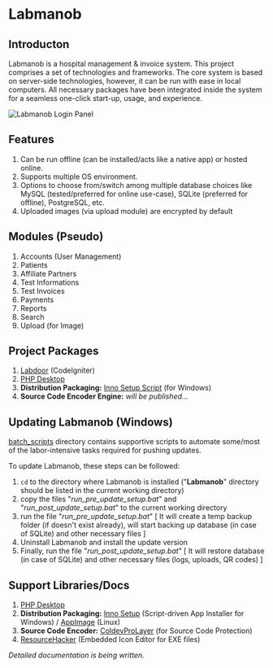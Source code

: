 # Labmanob
## Introducton
Labmanob is a hospital management & invoice system. This project comprises a set of technologies and frameworks. The core system is based on server-side technologies, however, it can be run with ease in local computers. All necessary packages have been integrated inside the system for a seamless one-click start-up, usage, and experience.

![Labmanob Login Panel](https://i.imgur.com/41C2TZz.png)

## Features
1. Can be run offline (can be installed/acts like a native app) or hosted online.
1. Supports multiple OS environment.
2. Options to choose from/switch among multiple database choices like MySQL (tested/preferred for online use-case), SQLite (preferred for offline), PostgreSQL, etc.
3. Uploaded images (via upload module) are encrypted by default

## Modules (Pseudo)
1. Accounts (User Management)
1. Patients
1. Affiliate Partners
2. Test Informations
3. Test Invoices
4. Payments
5. Reports
6. Search
7. Upload (for Image)

## Project Packages
1. <a href="https://github.com/Nilaycb/Labmanob/tree/main/labdoor" target="_blank">Labdoor</a> (CodeIgniter)
1. [PHP Desktop](https://github.com/cztomczak/phpdesktop)
1. **Distribution Packaging:** [Inno Setup Script](../master/Labmanob_dist-cd-inno_setup_script-(vc_redist_x86-post_install).iss) (for Windows)
1. **Source Code Encoder Engine:** *will be published...*

## Updating Labmanob (Windows)
<a href="https://github.com/Nilaycb/Labmanob/tree/main/batch_scripts" target="_blank">batch_scripts</a> directory contains supportive scripts to automate some/most of the labor-intensive tasks required for pushing updates. 

To update Labmanob, these steps can be followed:
  1. ```cd``` to the directory where Labmanob is installed ("**Labmanob**" directory should be listed in the current working directory)
  2. copy the files "*run_pre_update_setup.bat*" and "*run_post_update_setup.bat*" to the current working directory
  3. run the file "*run_pre_update_setup.bat*" [ It will create a temp backup folder (if doesn't exist already), will start backing up database (in case of SQLite) and other necessary files ]
  4. Uninstall Labmanob and install the update version
  5. Finally, run the file "*run_post_update_setup.bat*" [ It will restore database (in case of SQLite) and other necessary files (logs, uploads, QR codes) ]

## Support Libraries/Docs
1. [PHP Desktop](https://github.com/cztomczak/phpdesktop)
1. **Distribution Packaging:** [Inno Setup](https://github.com/jrsoftware/issrc) (Script-driven App Installer for Windows) / [AppImage](https://appimage.org) (Linux)
1. **Source Code Encoder:** [ColdevProLayer](http://coldev.blogspot.com) (for Source Code Protection)
1. [ResourceHacker](http://www.angusj.com/resourcehacker) (Embedded Icon Editor for EXE files)

*Detailed documentation is being written.*
